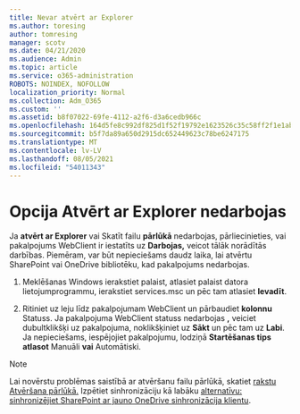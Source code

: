 ```yaml
---
title: Nevar atvērt ar Explorer
ms.author: toresing
author: tomresing
manager: scotv
ms.date: 04/21/2020
ms.audience: Admin
ms.topic: article
ms.service: o365-administration
ROBOTS: NOINDEX, NOFOLLOW
localization_priority: Normal
ms.collection: Adm_O365
ms.custom: ''
ms.assetid: b8f07022-69fe-4112-a2f6-d3a6cedb966c
ms.openlocfilehash: 164d5fe8c992df825d1f52f19792e1623526c35c58ff2f1e1ab601fdcf5f0f53
ms.sourcegitcommit: b5f7da89a650d2915dc652449623c78be6247175
ms.translationtype: MT
ms.contentlocale: lv-LV
ms.lasthandoff: 08/05/2021
ms.locfileid: "54011343"
---
```

# <a name="open-with-explorer-isnt-working"></a>Opcija Atvērt ar Explorer nedarbojas

Ja **atvērt ar Explorer** vai Skatīt failu **pārlūkā** nedarbojas, pārliecinieties, vai pakalpojums WebClient ir iestatīts uz **Darbojas,** veicot tālāk norādītās darbības. Piemēram, var būt nepieciešams daudz laika, lai atvērtu SharePoint vai OneDrive bibliotēku, kad pakalpojums nedarbojas. 
  
1. Meklēšanas Windows ierakstiet palaist, atlasiet palaist datora lietojumprogrammu, ierakstiet services.msc un pēc tam atlasiet **Ievadīt**.
    
2. Ritiniet uz leju līdz pakalpojumam WebClient un pārbaudiet **kolonnu** Statuss. Ja pakalpojuma WebClient statuss nedarbojas **,** veiciet dubultklikšķi uz pakalpojuma, noklikšķiniet uz **Sākt** un pēc tam uz **Labi**. Ja nepieciešams, iespējojiet pakalpojumu, lodziņā **Startēšanas tips** **atlasot** Manuāli **vai** Automātiski. 
    
> [!NOTE]
> Lai novērstu problēmas saistībā ar atvēršanu failu pārlūkā, skatiet [rakstu Atvēršana pārlūkā.](https://go.microsoft.com/fwlink/?linkid=871665) Izpētiet sinhronizāciju kā labāku [alternatīvu: sinhronizējiet SharePoint ar jauno OneDrive sinhronizācija klientu](https://go.microsoft.com/fwlink/?linkid=871666). 
  

